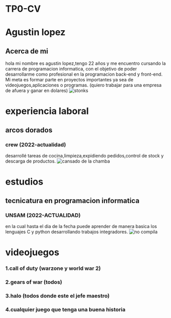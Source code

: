 # TP0-CV
# Agustin lopez
## Acerca de mi
hola mi nombre es agustin lopez,tengo 22 años y me encuentro cursando la carrera de programacion informatica, con el objetivo de poder desarrollarme como profesional en la programacion back-end y front-end. Mi meta es formar parte en proyectos importantes ya sea de videojuegos,aplicaciones o programas.
(quiero trabajar para una empresa de afuera y ganar en dolares)
![stonks](https://cdn.hobbyconsolas.com/sites/navi.axelspringer.es/public/media/image/2021/04/stonks-2286073.jpg)
# experiencia laboral
## arcos dorados
### crew (2022-actualidad)
desarrollé tareas de cocina,limpieza,expidiendo pedidos,control de stock y descarga de productos.
![cansado de la chamba](https://content.imageresizer.com/images/memes/Estoy-cansado-jefe-meme-8nwptq.jpg)

# estudios
## tecnicatura en programacion informatica
### UNSAM (2022-ACTUALIDAD)
en la cual hasta el dia de la fecha puede aprender de manera basica los lenguajes C y python desarrollando trabajos integradores.
![no compila](https://tecnofacts.mx/wp-content/uploads/2018/11/memes-de-programadores-1.jpg)
# videojuegos
### 1.call of duty (warzone y world war 2)                                                  
### 2.gears of war (todos)
### 3.halo (todos donde este el jefe maestro)
### 4.cualquier juego que tenga una buena historia

